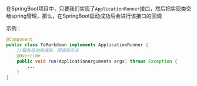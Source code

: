 在SpringBoot项目中，只要我们实现了`ApplicationRunner`接口，然后把实现类交给spring管理，那么，在SpringBoot启动成功后会进行该接口的回调



示例：

```java
@Component
public class ToMarkdown implements ApplicationRunner {
    //服务启动完成后，回调该方法
    @Override
    public void run(ApplicationArguments args) throws Exception {
        ...
    }
}
```







